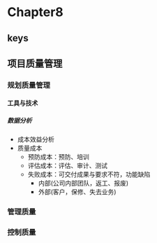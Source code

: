 <!--
 * @Author: your name
 * @Date: 2020-09-22 09:19:41
 * @LastEditTime: 2020-10-13 11:08:21
 * @LastEditors: Please set LastEditors
 * @Description: In User Settings Edit
 * @FilePath: \PMP\知识点\Chapter6\index.md
-->

# Chapter8

## keys

## 项目质量管理

### 规划质量管理

#### 工具与技术

##### 数据分析

- 成本效益分析
- 质量成本
  - 预防成本：预防、培训
  - 评估成本：评估、审计、测试
  - 失败成本：可交付成果与要求不符，功能缺陷
    - 内部(公司内部团队，返工、报废)
    - 外部(客户，保修、失去业务)

### 管理质量

### 控制质量
